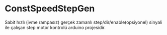 # ConstSpeedStepGen
Sabit hızlı (ivme rampasız) gerçek zamanlı step/dir/enable(opsiyonel) sinyali ile çalışan step motor kontrolü arduino projesidir.


